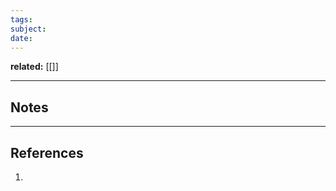 ```yaml
---
tags: 
subject:
date:
---
```


**related:** [[]]

--------------------------------------------------
## Notes

--------------------------------------------------
## References
1. 

